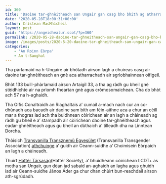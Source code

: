 ```yaml
---
id: 360
title: 'Daoine tar-ghnèitheach san Ungair gan casg bho bhith ag atharrachadh an gnè laghail aca'
date: '2020-05-28T18:00:31+00:00'
author: Crìstean MacMhìcheil
layout: post
guid: 'https://angeidhealur.scot/?p=360'
permalink: /2020-05-28-daoine-tar-ghneitheach-san-ungair-gan-casg-bho-bhith-ag-atharrachadh-an-gne-laghail-aca/
image: /images/posts/2020-5-20-daoine-tar-ghneitheach-san-ungair-gan-casg-bho-bhith-ag-atharrachadh-an-gne-laghail-aca.webp
categories:
    - 'An Roinn Eòrpa'
    - An t-Saoghal
---
```


Tha pàrlamaid na h-Ungaire air bhòtadh airson lagh a chuireas casg air daoine tar-ghnèitheach an gnè aca atharrachadh air sgrìobhainnean oifigeil.

Bhòt 133 buill-phàrlamaid airson Artaigil 33, a tha ag ràdh gu bheil gnè stèidhichte air na prìomh fheartan gnè agus cròmosomaichean. Cha do bhòt ach 57 na h-aghaidh.

Tha Oifis Conaltraidh an Riaghaltais a’ cumail a-mach nach cur an co-dhùnadh aca bacadh air daoine sam bith am fèin-aithne aca a chur an cèill mar a thogras iad ach tha buidhnean còirichean air an lagh a chàineadh ag ràdh gu bheil e a’ stampadh air còirichean daoine tar-ghnèitheach agus eadar-ghnèitheach agus gu bheil an dùthaich a’ tilleadh dha na Linntean Dorcha.

Thòisich [Transvanilla Transznemű Egyesület](https://transvanilla.hu) (Transvanilla Transgender Association) [athchuinge](https://action.allout.org/en/m/e9cae516/?akid=42548.5145191.hbEW13&rd=1&t=8&utm_campaign=e9cae516&utm_medium=email&utm_source=actionsuite#panel-action-form) a’ guidh air Ceann-suidhe a’ Choimisein Eòrpaich an lagh a chàineadh.

Thuirt [Háttér Társaság](http://en.hatter.hu)(Háttér Society), a’ bhuidheann còirichean LCDT+ as motha san Ungair, gun dèan iad sabaid an-aghaidh an lagha agus ghuidh iad air Ceann-suidhe János Áder ga chur dhan chùirt bun-reachdail airson ath-sgrùdadh.
